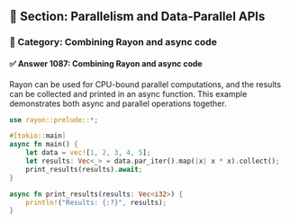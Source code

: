 ## 📘 Section: Parallelism and Data-Parallel APIs  
### 🔹 Category: Combining Rayon and async code  
#### ✅ Answer 1087: Combining Rayon and async code

Rayon can be used for CPU-bound parallel computations, and the results can be collected and printed in an async function. This example demonstrates both async and parallel operations together.

```rust
use rayon::prelude::*;

#[tokio::main]
async fn main() {
    let data = vec![1, 2, 3, 4, 5];
    let results: Vec<_> = data.par_iter().map(|x| x * x).collect();
    print_results(results).await;
}

async fn print_results(results: Vec<i32>) {
    println!("Results: {:?}", results);
}
```
